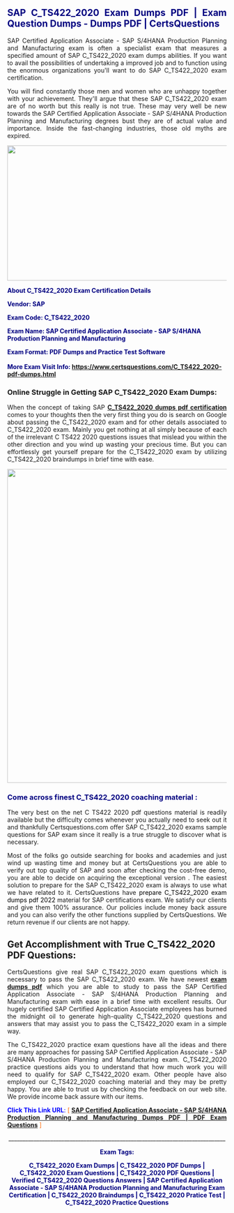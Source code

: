 <h2 style="text-align: justify;"><span style="color: #000080;">SAP C_TS422_2020 Exam Dumps PDF | Exam Question Dumps - Dumps PDF | CertsQuestions</span></h2>
<p style="text-align: justify;">SAP Certified Application Associate - SAP S/4HANA Production Planning and Manufacturing exam is often a specialist exam that measures a specified amount of SAP  C_TS422_2020 exam dumps abilities. If you want to avail the possibilities of undertaking a improved job and to function using the enormous organizations you'll want to do SAP C_TS422_2020 exam certification.</p>
<p style="text-align: justify;">You will find constantly those men and women who are unhappy together with your achievement. They'll argue that these SAP  C_TS422_2020 exam are of no worth but this really is not true. These may very well be new towards the SAP Certified Application Associate - SAP S/4HANA Production Planning and Manufacturing degrees bust they are of actual value and importance. Inside the fast-changing industries, those old myths are expired.</p>
<p><img style="display: block; margin-left: auto; margin-right: auto;" src="https://i.imgur.com/eaP4ae9.png" width="840" height="310" /></p>
<p><span style="color: #000080;"><strong>About C_TS422_2020 Exam Certification Details</strong></span></p>
<p><span style="color: #000080;"><strong>Vendor: SAP<br /></strong></span></p>
<p><span style="color: #000080;"><strong>Exam Code: C_TS422_2020</strong></span></p>
<p><span style="color: #000080;"><strong>Exam Name: SAP Certified Application Associate - SAP S/4HANA Production Planning and Manufacturing</strong></span></p>
<p><span style="color: #000080;"><strong>Exam Format: PDF Dumps and Practice Test Software<br /><br />More Exam Visit Info: <span style="color: #ff6600;"><a href="https://www.certsquestions.com/C_TS422_2020-pdf-dumps.html">https://www.certsquestions.com/C_TS422_2020-pdf-dumps.html</a></span></strong></span></p>
<h3>Online Struggle in Getting SAP C_TS422_2020 Exam Dumps:</h3>
<p style="text-align: justify;">When the concept of taking SAP <a href="https://www.certsquestions.com/C_TS422_2020-pdf-dumps.html"><strong> C_TS422_2020 dumps pdf certification</strong></a> comes to your thoughts then the very first thing you do is search on Google about passing the C_TS422_2020 exam and for other details associated to C_TS422_2020 exam. Mainly you get nothing at all simply because of each of the irrelevant C TS422 2020 questions issues that mislead you within the other direction and you wind up wasting your precious time. But you can effortlessly get yourself prepare for the C_TS422_2020 exam by utilizing C_TS422_2020 braindumps in brief time with ease.</p>
<p><a href="https://www.certsquestions.com/C_TS422_2020-pdf-dumps.html"><img style="display: block; margin-left: auto; margin-right: auto;" src="https://i.imgur.com/pxhoKQ2.png" width="720" /></a></p>
<h3><span style="color: #000080;">Come across finest  C_TS422_2020 coaching material :</span></h3>
<p style="text-align: justify;">The very best on the net C TS422 2020 pdf questions material is readily available but the difficulty comes whenever you actually need to seek out it and thankfully Certsquestions.com offer SAP C_TS422_2020 exams sample questions for SAP  exam since it really is a true struggle to discover what is necessary.</p>
<p style="text-align: justify;">Most of the folks go outside searching for books and academies and just wind up wasting time and money but at CertsQuestions you are able to verify out top quality of SAP  and soon after checking the cost-free demo, you are able to decide on acquiring the exceptional version . The easiest solution to prepare for the SAP C_TS422_2020 exam is always to use what we have related to it. CertsQuestions have <span style="color: #000000;">prepare C_TS422_2020 exam dumps pdf 2022</span> material for SAP certifications exam. We satisfy our clients and give them 100% assurance. Our policies include money back assure and you can also verify the other functions supplied by CertsQuestions. We return revenue if our clients are not happy.</p>
<h2>Get Accomplishment with True C_TS422_2020 PDF Questions:</h2>
<p style="text-align: justify;">CertsQuestions give real SAP C_TS422_2020 exam questions which is necessary to pass the SAP  C_TS422_2020 exam. We have newest<strong>&nbsp;<a href="https://www.certsquestions.com/">exam dumps pdf</a></strong>&nbsp;which you are able to study to pass the SAP Certified Application Associate - SAP S/4HANA Production Planning and Manufacturing exam with ease in a brief time with excellent results. Our hugely certified SAP Certified Application Associate employees has burned the midnight oil to generate high-quality C_TS422_2020 questions and answers that may assist you to pass the C_TS422_2020 exam in a simple way.</p>
<p style="text-align: justify;">The C_TS422_2020 practice exam questions have all the ideas and there are many approaches for passing SAP Certified Application Associate - SAP S/4HANA Production Planning and Manufacturing exam. C_TS422_2020 practice questions aids you to understand that how much work you will need to qualify for SAP  C_TS422_2020 exam. Other people have also employed our C_TS422_2020 coaching material and they may be pretty happy. You are able to trust us by checking the feedback on our web site. We provide income back assure with our items.</p>
<p style="text-align: justify;"><span style="color: #0000ff;"><strong>Click This Link URL</strong>:</span> <span style="color: #ff6600;">[ <strong><a href="https://www.certsquestions.com/sap-certified-application-associate-certification.html">SAP Certified Application Associate - SAP S/4HANA Production Planning and Manufacturing Dumps PDF | PDF Exam Questions</a></strong> ]</span></p>
<p style="text-align: center;">______________________________________________________________________________</p>
<p style="text-align: center;"><span style="color: #000080;"><strong>Exam Tags:</strong></span></p>
<p style="text-align: center;"><span style="color: #000080;"><strong>C_TS422_2020 Exam Dumps | C_TS422_2020 PDF Dumps | C_TS422_2020 Exam Questions | C_TS422_2020 PDF Questions | Verified C_TS422_2020 Questions Answers | SAP Certified Application Associate - SAP S/4HANA Production Planning and Manufacturing Exam Certification | C_TS422_2020 Braindumps | C_TS422_2020 Pratice Test | C_TS422_2020 Practice Questions</strong></span></p>
